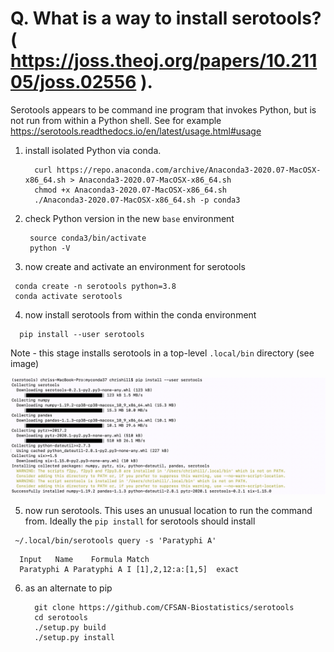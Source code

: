 # Q. What is a way to install serotools? ( https://joss.theoj.org/papers/10.21105/joss.02556 ). 

Serotools appears to be command ine program that invokes Python, but is not run from within a Python shell. See for example https://serotools.readthedocs.io/en/latest/usage.html#usage

1. install isolated Python via conda.

   ```
     curl https://repo.anaconda.com/archive/Anaconda3-2020.07-MacOSX-x86_64.sh > Anaconda3-2020.07-MacOSX-x86_64.sh
     chmod +x Anaconda3-2020.07-MacOSX-x86_64.sh
     ./Anaconda3-2020.07-MacOSX-x86_64.sh -p conda3
   ```
   
2.  check Python version in the new ```base``` environment

    ```
     source conda3/bin/activate
     python -V
    ```
  
 3.  now create and activate an environment for serotools
 
  ```
   conda create -n serotools python=3.8
   conda activate serotools 
  ```
  
  
  
 4. now install serotools from within the conda environment 
  ```
    pip install --user serotools
  ```
   Note - this stage installs serotools in a top-level ```.local/bin``` directory (see image)
   
  ![image](./image2/image.png)
  
  
 5. now run serotools. This uses an unusual location to run the command from. Ideally the ```pip install``` for serotools
    should install 
  ```
   ~/.local/bin/serotools query -s 'Paratyphi A'
  ```
  
  ```
    Input	Name	Formula	Match
    Paratyphi A	Paratyphi A	I [1],2,12:a:[1,5]	exact
  ```


6. as an alternate to pip 
   ```
     git clone https://github.com/CFSAN-Biostatistics/serotools
     cd serotools
     ./setup.py build
     ./setup.py install
   ```
